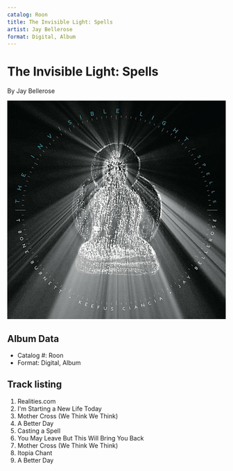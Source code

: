 ```yaml
---
catalog: Roon
title: The Invisible Light: Spells
artist: Jay Bellerose
format: Digital, Album
---
```


# The Invisible Light: Spells

By Jay Bellerose

![](../../assets/albumcovers/Jay_Bellerose-The_Invisible_Light-_Spells.png)

## Album Data

- Catalog #: Roon
- Format: Digital, Album


## Track listing


1. Realities.com
2. I'm Starting a New Life Today
3. Mother Cross (We Think We Think)
4. A Better Day
5. Casting a Spell
6. You May Leave But This Will Bring You Back
7. Mother Cross (We Think We Think)
8. Itopia Chant
9. A Better Day

